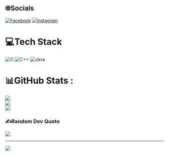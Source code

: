 
## 🌐Socials
[![Facebook](https://img.shields.io/badge/Facebook-%231877F2.svg?logo=Facebook&logoColor=white)](https://facebook.com/vanchieeu/) [![Instagram](https://img.shields.io/badge/Instagram-%23E4405F.svg?logo=Instagram&logoColor=white)](https://instagram.com/_vanchieeu) 

# 💻Tech Stack
![C](https://img.shields.io/badge/c-%2300599C.svg?style=for-the-badge&logo=c&logoColor=white) ![C++](https://img.shields.io/badge/c++-%2300599C.svg?style=for-the-badge&logo=c%2B%2B&logoColor=white) ![Java](https://img.shields.io/badge/java-%23ED8B00.svg?style=for-the-badge&logo=java&logoColor=white)
# 📊GitHub Stats :
![](https://github-readme-stats.vercel.app/api?username=vanchieeu&theme=merko&hide_border=false&include_all_commits=false&count_private=true)<br/>
![](https://github-readme-streak-stats.herokuapp.com/?user=vanchieeu&theme=merko&hide_border=false)<br/>
![](https://github-readme-stats.vercel.app/api/top-langs/?username=vanchieeu&theme=merko&hide_border=false&include_all_commits=false&count_private=true&layout=compact)

### ✍️Random Dev Quote
![](https://quotes-github-readme.vercel.app/api?type=horizontal&theme=radical)

---
[![](https://visitcount.itsvg.in/api?id=vanchieeu&icon=5&color=0)](https://visitcount.itsvg.in)
